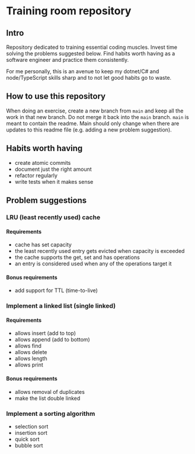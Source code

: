 # Training room repository

## Intro
Repository dedicated to training essential coding muscles. Invest time solving the problems suggested below. Find habits worth having as a software engineer and practice them consistently.

For me personally, this is an avenue to keep my dotnet/C# and node/TypeScript skills sharp and to not let good habits go to waste.

## How to use this repository
When doing an exercise, create a new branch from `main` and keep all the work in that new branch. Do not merge it back into the `main` branch. `main` is meant to contain the readme. Main should only change when there are updates to this readme file (e.g. adding a new problem suggestion).

## Habits worth having

- create atomic commits
- document just the right amount
- refactor regularly
- write tests when it makes sense

## Problem suggestions

### LRU (least recently used) cache

#### Requirements

- cache has set capacity
- the least recently used entry gets evicted when capacity is exceeded
- the cache supports the get, set and has operations
- an entry is considered used when any of the operations target it

#### Bonus requirements

- add support for TTL (time-to-live)

### Implement a linked list (single linked)

#### Requirements

- allows insert (add to top)
- allows append (add to bottom)
- allows find
- allows delete
- allows length
- allows print

#### Bonus requirements

- allows removal of duplicates
- make the list double linked

### Implement a sorting algorithm

- selection sort
- insertion sort
- quick sort
- bubble sort